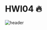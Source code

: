 # HWI04 🔥
![header](https://capsule-render.vercel.app/api?type=wave&color=auto&height=300&section=header&text=🔥&fontSize=50&animation=fadeIn)
